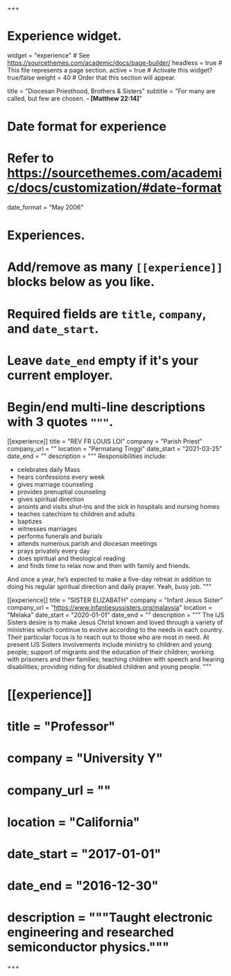 +++
# Experience widget.
widget = "experience"  # See https://sourcethemes.com/academic/docs/page-builder/
headless = true  # This file represents a page section.
active = true  # Activate this widget? true/false
weight = 40  # Order that this section will appear.

title = "Diocesan Priesthood, Brothers & Sisters"
subtitle = "For many are called, but few are chosen. **- [Matthew 22:14]**"

# Date format for experience
#   Refer to https://sourcethemes.com/academic/docs/customization/#date-format
date_format = "May 2006"

# Experiences.
#   Add/remove as many `[[experience]]` blocks below as you like.
#   Required fields are `title`, `company`, and `date_start`.
#   Leave `date_end` empty if it's your current employer.
#   Begin/end multi-line descriptions with 3 quotes `"""`.
[[experience]]
  title = "REV FR LOUIS LOI"
  company = "Parish Priest"
  company_url = ""
  location = "Permatang Tinggi"
  date_start = "2021-03-25"
  date_end = ""
  description = """
  Responsibilities include:
  - celebrates daily Mass
  - hears confessions every week
  - gives marriage counseling
  - provides prenuptial counseling
  - gives spiritual direction
  - anoints and visits shut-ins and the sick in hospitals and nursing homes
  - teaches catechism to children and adults
  - baptizes
  - witnesses marriages
  - performs funerals and burials
  - attends numerous parish and diocesan meetings
  - prays privately every day
  - does spiritual and theological reading
  - and finds time to relax now and then with family and friends.

  And once a year, he’s expected to make a five-day retreat in addition to doing his regular spiritual direction and daily prayer. Yeah, busy job.
  """

[[experience]]
  title = "SISTER ELIZABATH"
  company = "Infant Jesus Sister"
  company_url = "https://www.infantjesussisters.org/malaysia"
  location = "Melaka"
  date_start = "2020-01-01"
  date_end = ""
  description = """
  The IJS Sisters desire is to make Jesus Christ known and loved through a variety of ministries which continue to evolve according to the needs in each country. Their particular focus is to reach out to those who are most in need. At present IJS Sisters involvements include ministry to children and young people; support of migrants and the education of their children; working with prisoners and their families; teaching children with speech and hearing disabilities; providing riding for disabled children and young people.
  """

# [[experience]]
#  title = "Professor"
#  company = "University Y"
#  company_url = ""
#  location = "California"
#  date_start = "2017-01-01"
#  date_end = "2016-12-30"
#  description = """Taught electronic engineering and researched semiconductor physics."""

+++
